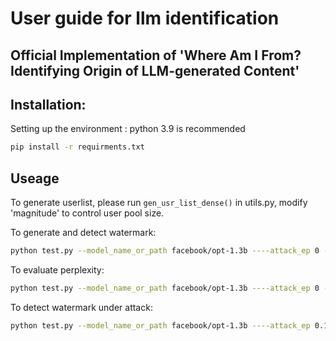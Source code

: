 # User guide for llm identification
Official Implementation of 'Where Am I From? Identifying Origin of LLM-generated Content'
---



## Installation:
Setting up the environment : python 3.9 is recommended
```sh
pip install -r requirments.txt
```
## Useage
To generate userlist, please run `gen_usr_list_dense()` in utils.py, modify 'magnitude' to control user pool size.

To generate and detect watermark:
```sh
python test.py --model_name_or_path facebook/opt-1.3b ----attack_ep 0 --max_new_tokens 200 --delta 2 --user_magnitude 10 
```

To evaluate perplexity:
```sh
python test.py --model_name_or_path facebook/opt-1.3b ----attack_ep 0 --max_new_tokens 200 --delta 2 --user_magnitude 10 --ppl 1
```

To detect watermark under attack:
```sh
python test.py --model_name_or_path facebook/opt-1.3b ----attack_ep 0.1 --max_new_tokens 200 --delta 2 --user_magnitude 10 
```



